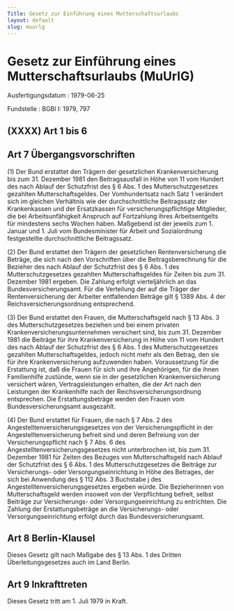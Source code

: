 ```yaml
---
Title: Gesetz zur Einführung eines Mutterschaftsurlaubs
layout: default
slug: muurlg
---
```


# Gesetz zur Einführung eines Mutterschaftsurlaubs (MuUrlG)

Ausfertigungsdatum
:   1979-06-25

Fundstelle
:   BGBl I: 1979, 797



## (XXXX) Art 1 bis 6



## Art 7 Übergangsvorschriften

(1) Der Bund erstattet den Trägern der gesetzlichen
Krankenversicherung bis zum 31. Dezember 1981 den Beitragsausfall in
Höhe von 11 vom Hundert des nach Ablauf der Schutzfrist des § 6 Abs. 1
des Mutterschutzgesetzes gezahlten Mutterschaftsgeldes. Der
Vomhundertsatz nach Satz 1 verändert sich im gleichen Verhältnis wie
der durchschnittliche Beitragssatz der Krankenkassen und der
Ersatzkassen für versicherungspflichtige Mitglieder, die bei
Arbeitsunfähigkeit Anspruch auf Fortzahlung ihres Arbeitsentgelts für
mindestens sechs Wochen haben. Maßgebend ist der jeweils zum 1. Januar
und 1. Juli vom Bundesminister für Arbeit und Sozialordnung
festgestellte durchschnittliche Beitragssatz.

(2) Der Bund erstattet den Trägern der gesetzlichen Rentenversicherung
die Beträge, die sich nach den Vorschriften über die
Beitragsberechnung für die Bezieher des nach Ablauf der Schutzfrist
des § 6 Abs. 1 des Mutterschutzgesetzes gezahlten Mutterschaftsgeldes
für Zeiten bis zum 31. Dezember 1981 ergeben. Die Zahlung erfolgt
vierteljährlich an das Bundesversicherungsamt. Für die Verteilung der
auf die Träger der Rentenversicherung der Arbeiter entfallenden
Beträge gilt § 1389 Abs. 4 der Reichsversicherungsordnung
entsprechend.

(3) Der Bund erstattet den Frauen, die Mutterschaftsgeld nach § 13
Abs. 3 des Mutterschutzgesetzes beziehen und bei einem privaten
Krankenversicherungsunternehmen versichert sind, bis zum 31. Dezember
1981 die Beiträge für ihre Krankenversicherung in Höhe von 11 vom
Hundert des nach Ablauf der Schutzfrist des § 6 Abs. 1 des
Mutterschutzgesetzes gezahlten Mutterschaftsgeldes, jedoch nicht mehr
als den Betrag, den sie für ihre Krankenversicherung aufzuwenden
haben. Voraussetzung für die Erstattung ist, daß die Frauen für sich
und ihre Angehörigen, für die ihnen Familienhilfe zustünde, wenn sie
in der gesetzlichen Krankenversicherung versichert wären,
Vertragsleistungen erhalten, die der Art nach den Leistungen der
Krankenhilfe nach der Reichsversicherungsordnung entsprechen. Die
Erstattungsbeträge werden den Frauen vom Bundesversicherungsamt
ausgezahlt.

(4) Der Bund erstattet für Frauen, die nach § 7 Abs. 2 des
Angestelltenversicherungsgesetzes von der Versicherungspflicht in der
Angestelltenversicherung befreit sind und deren Befreiung von der
Versicherungspflicht nach § 7 Abs. 6 des
Angestelltenversicherungsgesetzes nicht unterbrochen ist, bis zum 31.
Dezember 1981 für Zeiten des Bezuges von Mutterschaftsgeld nach Ablauf
der Schutzfrist des § 6 Abs. 1 des Mutterschutzgesetzes die Beiträge
zur Versicherungs- oder Versorgungseinrichtung in Höhe des Betrages,
der sich bei Anwendung des § 112 Abs. 3 Buchstabe j des
Angestelltenversicherungsgesetzes ergeben würde. Die Bezieherinnen von
Mutterschaftsgeld werden insoweit von der Verpflichtung befreit,
selbst Beiträge zur Versicherungs- oder Versorgungseinrichtung zu
entrichten. Die Zahlung der Erstattungsbeträge an die Versicherungs-
oder Versorgungseinrichtung erfolgt durch das Bundesversicherungsamt.


## Art 8 Berlin-Klausel

Dieses Gesetz gilt nach Maßgabe des § 13 Abs. 1 des Dritten
Überleitungsgesetzes auch im Land Berlin.


## Art 9 Inkrafttreten

Dieses Gesetz tritt am 1. Juli 1979 in Kraft.

